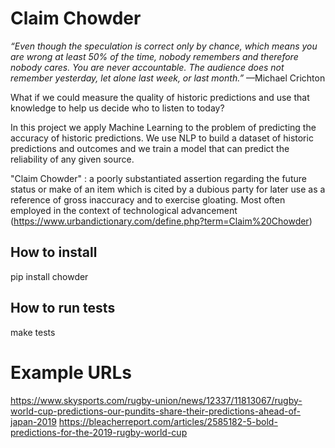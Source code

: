 # Claim Chowder



*“Even though the speculation is correct only by chance, which means you are wrong at least 50% of the time, nobody remembers and therefore nobody cares. You are never accountable. The audience does not remember yesterday, let alone last week, or last month.”* —Michael Crichton

What if we could measure the quality of historic predictions and use that knowledge to help us decide who to listen to today?

In this project we apply Machine Learning to the problem of predicting the accuracy of historic predictions. We use NLP to build a dataset of historic predictions and outcomes and we train a model that can predict the reliability of any given source. 

"Claim Chowder" : a poorly substantiated assertion regarding the future status or make of an item which is cited by a dubious party for later use as a reference of gross inaccuracy and to exercise gloating. Most often employed in the context of technological advancement (https://www.urbandictionary.com/define.php?term=Claim%20Chowder)

## How to install
pip install chowder

## How to run tests
make tests

# Example URLs
https://www.skysports.com/rugby-union/news/12337/11813067/rugby-world-cup-predictions-our-pundits-share-their-predictions-ahead-of-japan-2019
https://bleacherreport.com/articles/2585182-5-bold-predictions-for-the-2019-rugby-world-cup